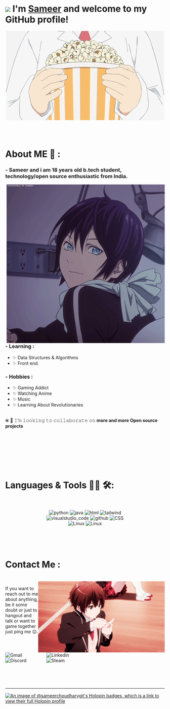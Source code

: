 # <img src="https://media.giphy.com/media/WUlplcMpOCEmTGBtBW/giphy.gif" width="30"> I'm [**Sameer**](https://github.com/Sameer-choudhary-git) and welcome to my GitHub profile! 


<div align="center">
<img  alt="GIF" align="center" src="https://github.com/Sameer-choudhary-git/Sameer-choudhary-git/blob/main/assets/15682.gif">
</div>

</br>
</br>
</br>


# About ME 💬 :

### - Sameer and i am 18 years old b.tech student, technology/open source enthusiastic from India.

<img hight="400" width="500" alt="GIF" align="right" src="https://github.com/Sameer-choudhary-git/Sameer-choudhary-git/blob/main/assets/13626.gif">

### - Learning :
- ✨ Data Structures & Algorithms
- ✨ Front end.

### - Hobbies : 
- ✨ Gaming Addict
- ✨ Watching Anime
- ✨ Music
- ✨ Learning About Revolutionaries
</br>
⦿ 👯 𝙸’𝚖 𝚕𝚘𝚘𝚔𝚒𝚗𝚐 𝚝𝚘 𝚌𝚘𝚕𝚕𝚊𝚋𝚘𝚛𝚊𝚝𝚎 𝚘𝚗 <b>more and more Open source projects</b>

</br>
</br>
</br>
</br>
</br>
</br>
</br>
</br>


# Languages & Tools 👨‍💻 🛠:
</br>

<p align="center">
<img src="https://img.shields.io/badge/Python-3776AB?style=for-the-badge&logo=python&logoColor=white" alt="python" width="120" hight="50">
<img src="https://img.shields.io/badge/Java-ED8B00?style=for-the-badge&logo=openjdk&logoColor=white" alt="java"  width="100" hight="50">
<img src="https://img.shields.io/badge/HTML-239120?style=for-the-badge&logo=html5&logoColor=white" alt="html" width="100" hight="50">
<img src="https://img.shields.io/badge/Tailwind_CSS-38B2AC?style=for-the-badge&logo=tailwind-css&logoColor=white" alt="tailwind" width="180" hight="100">
  
</br>
<img src="https://img.shields.io/badge/Visual_Studio_Code-0078D4?style=for-the-badge&logo=visual%20studio%20code&logoColor=white" alt="visualstudio_code" width="240" hight="50">
<img src="https://img.shields.io/badge/GitHub-100000?style=for-the-badge&logo=github&logoColor=white" alt="github" width="130" hight="60">
<img src="https://img.shields.io/badge/CSS-239120?&style=for-the-badge&logo=css3&logoColor=white" alt="CSS" width="93" hight="60">

</br>
<img src="https://img.shields.io/badge/Linux-FCC624?style=for-the-badge&logo=linux&logoColor=black" alt="Linux" width="100" hight="50">
<img src="https://img.shields.io/badge/Ubuntu-E95420?style=for-the-badge&logo=ubuntu&logoColor=white" alt="Linux" width="110" hight="50">
</p>
</br>
</br>
</br>



# Contact Me :

<p>
 </br>


<img hight="320" width="400" align="right" alt="GIF" src="https://github.com/Sameer-choudhary-git/Sameer-choudhary-git/blob/main/assets/35467.gif">


If you want to reach out to me about anything, be it some doubt or just to hangout and talk or want to game together just ping me 😉.

<a href="mailto:sameer.officialwork@gmail.com">
 <img align="left" alt="Gmail" width="130" hight="100" src="https://github.com/Xx-Ashutosh-xX/Xx-Ashutosh-xX/blob/master/assets/icons/gmail.png" />
</a>
<a href="https://www.linkedin.com/in/sameer-choudhary-b81330280/">
  <img align="left" alt="Linkedin" width="150" hight="100" src="https://github.com/Xx-Ashutosh-xX/Xx-Ashutosh-xX/blob/master/assets/icons/linkedin.png" />
</br>
</br>
</br>
</a>
<a href="https://discord.com/users/1122057049585500180">
  <img align="left" alt="Discord" width="130" hight="100" src="https://img.shields.io/badge/Discord-7289DA?style=for-the-badge&logo=discord&logoColor=white" />
<a href="https://steamcommunity.com/profiles/76561199172479876">
  <img align="left" alt="Steam" width="130" hight="100" src="https://img.shields.io/badge/Steam-000000?style=for-the-badge&logo=steam&logoColor=white" />
</a>
 </p>
 

</br>
</br>
</br>
</br>



*************
[![An image of @sameerchoudharygit's Holopin badges, which is a link to view their full Holopin profile](https://holopin.me/sameerchoudharygit)](https://holopin.io/@sameerchoudharygit)
